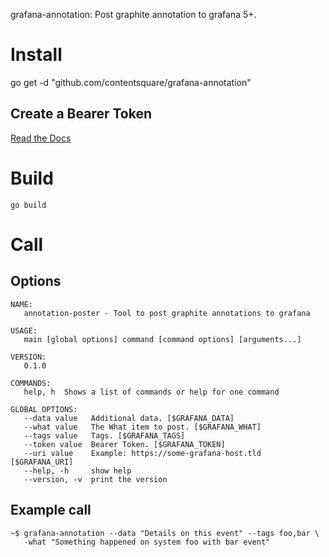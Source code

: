 grafana-annotation: Post graphite annotation to grafana 5+.

# Install

go get -d "github.com/contentsquare/grafana-annotation"

## Create a Bearer Token

[Read the Docs](http://docs.grafana.org/http_api/auth/)

# Build

```
go build
```

# Call

## Options

```
NAME:
   annotation-poster - Tool to post graphite annotations to grafana

USAGE:
   main [global options] command [command options] [arguments...]

VERSION:
   0.1.0

COMMANDS:
   help, h  Shows a list of commands or help for one command

GLOBAL OPTIONS:
   --data value   Additional data. [$GRAFANA_DATA]
   --what value   The What item to post. [$GRAFANA_WHAT]
   --tags value   Tags. [$GRAFANA_TAGS]
   --token value  Bearer Token. [$GRAFANA_TOKEN]
   --uri value    Example: https://some-grafana-host.tld [$GRAFANA_URI]
   --help, -h     show help
   --version, -v  print the version
```

## Example call

```
~$ grafana-annotation --data "Details on this event" --tags foo,bar \
   -what "Something happened on system foo with bar event"
```

